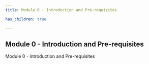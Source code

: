 ```yaml
---
title: Module 0 - Introduction and Pre-requisites

has_children: true

---
```



## Module 0 - Introduction and Pre-requisites

Module 0 - Introduction and Pre-requisites
